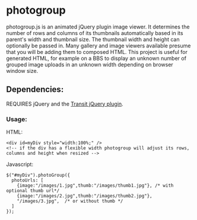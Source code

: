 photogroup
==========

photogroup.js is an animated jQuery plugin image viewer.  It determines the number of rows and columns of its thumbnails automatically based in its parent's width and thumbnail size.  The thumbnail width and height can optionally be passed in.  Many gallery and image viewers available presume that you will be adding them to composed HTML. This project is useful for generated HTML, for example on a BBS to display an unknown number of grouped image uploads in an unknown width depending on browser window size.

## Dependencies:
REQUIRES jQuery and the [Transit jQuery plugin](https://github.com/rstacruz/jquery.transit).

### Usage:
HTML:

    <div id=myDiv style="width:100%;" />
    <!-- if the div has a flexible width photogroup will adjust its rows, columns and height when resized -->

Javascript:

    $("#myDiv").photoGroup({
      photoUrls: [
        {image:"/images/1.jpg",thumb:"/images/thumb1.jpg"}, /* with optional thumb url*/
        {image:"/images/2.jpg",thumb:"/images/thumb2.jpg"},
        "/images/3.jpg",  /* or without thumb */
      ]
    });
